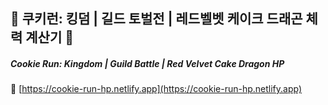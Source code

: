 ## 🍪 쿠키런: 킹덤 | 길드 토벌전 | 레드벨벳 케이크 드래곤 체력 계산기 🍰 
##### Cookie Run: Kingdom | Guild Battle | Red Velvet Cake Dragon HP
🔗 [https://cookie-run-hp.netlify.app](https://cookie-run-hp.netlify.app)